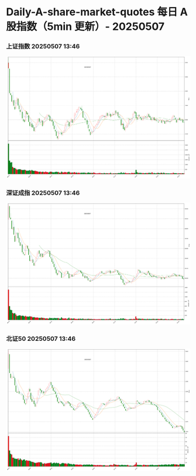 
# Daily-A-share-market-quotes 每日 A 股指数（5min 更新）- 20250507

### 上证指数 20250507 13:46
![](./fig/2025/5/20250507-sh000001.png)

### 深证成指 20250507 13:46
![](./fig/2025/5/20250507-sz399001.png)

### 北证50 20250507 13:46
![](./fig/2025/5/20250507-bj899050.png)
